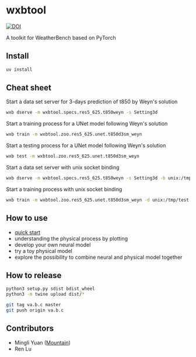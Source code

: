 # wxbtool

[![DOI](https://zenodo.org/badge/269931312.svg)](https://zenodo.org/badge/latestdoi/269931312)

A toolkit for WeatherBench based on PyTorch

Install
--------

```bash
uv install
```

Cheat sheet
-----------

Start a data set server for 3-days prediction of t850 by Weyn's solution
```bash
wxb dserve -m wxbtool.specs.res5_625.t850weyn -s Setting3d
```

Start a training process for a UNet model following Weyn's solution
```bash
wxb train -m wxbtool.zoo.res5_625.unet.t850d3sm_weyn
```

Start a testing process for a UNet model following Weyn's solution
```bash
wxb test -m wxbtool.zoo.res5_625.unet.t850d3sm_weyn
```

Start a data set server with unix socket binding
```bash
wxb dserve -m wxbtool.specs.res5_625.t850weyn -s Setting3d -b unix:/tmp/test.sock
```

Start a training process with unix socket binding
```bash
wxb train -m wxbtool.zoo.res5_625.unet.t850d3sm_weyn -d unix:/tmp/test.sock
```

How to use
-----------

* [quick start](https://github.com/caiyunapp/wxbtool/wiki/quick-start)
* understanding the physical process by plotting
* develop your own neural model
* try a toy physical model
* explore the possibility to combine neural and physical model together

How to release
---------------

```bash
python3 setup.py sdist bdist_wheel
python3 -m twine upload dist/*

git tag va.b.c master
git push origin va.b.c
```

Contributors
------------

* Mingli Yuan ([Mountain](https://github.com/mountain))
* Ren Lu
